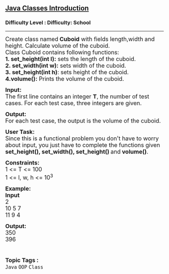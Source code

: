 <h2><a href="https://www.geeksforgeeks.org/problems/java-classes-introduction/1?page=2&category=Java&sortBy=submissions">Java Classes Introduction</a></h2><h3>Difficulty Level : Difficulty: School</h3><hr><div class="problems_problem_content__Xm_eO"><p><span style="font-size:18px">Create class named<strong>&nbsp;Cuboid</strong>&nbsp;with fields&nbsp;length,width and height. Calculate volume of the cuboid.<br>
Class Cuboid contains&nbsp;following functions:<br>
<strong>1. set_height(int l):</strong> sets the length of the cuboid.<br>
<strong>2.&nbsp;set_width(int w):</strong> sets width of the cuboid.<br>
<strong>3.&nbsp;set_height(int h)</strong>: sets height of the cuboid.<br>
<strong>4.volume():</strong> Prints the volume of the cuboid.</span></p>

<p><span style="font-size:18px"><strong>Input:</strong><br>
The first line contains an integer&nbsp;<strong>T</strong>, the number of test cases. For each test case, three integers are given.</span></p>

<p><span style="font-size:18px"><strong>Output:</strong><br>
For each test case, the output is the volume of the cuboid.</span></p>

<p><span style="font-size:18px"><strong>User Task:</strong><br>
Since this is a functional problem you don't have to worry about input, you just have to complete the functions given <strong>set_height(), set_width(), set_height() </strong>and<strong> volume()</strong>.</span></p>

<p><span style="font-size:18px"><strong>Constraints:</strong><br>
1 &lt;= T &lt;= 100<br>
1 &lt;= l, w, h &lt;= 10<sup>3</sup></span></p>

<p><span style="font-size:18px"><strong>Example:<br>
Input</strong><br>
2<br>
10 5 7<br>
11 9 4</span></p>

<p><span style="font-size:18px"><strong>Output:</strong><br>
350<br>
396</span></p>
</div><br><p><span style=font-size:18px><strong>Topic Tags : </strong><br><code>Java</code>&nbsp;<code>OOP</code>&nbsp;<code>Class</code>&nbsp;